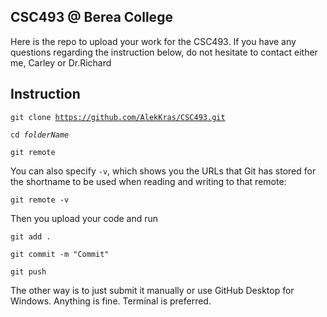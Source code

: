 <h2>CSC493 @ Berea College </h2>

Here is the repo to upload your work for the CSC493. 
If you have any questions regarding the instruction below, 
do not hesitate to contact either me, Carley or Dr.Richard

<h2> Instruction </h2>

<code>git clone https://github.com/AlekKras/CSC493.git</code>

<code>cd <i>folderName</i></code>

<code>git remote</code>

You can also specify <code>-v</code>, which shows you the URLs that Git has stored for the shortname to be used when reading and writing to that remote:

<code>git remote -v</code>

Then you upload your code and run

<code>git add .</code>

<code>git commit -m "Commit"</code>

<code>git push</code>

The other way is to just submit it manually or use GitHub Desktop for Windows. Anything is fine. Terminal is preferred. 


